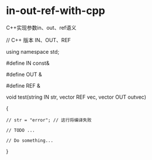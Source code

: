 # in-out-ref-with-cpp

C++实现参数in、out、ref语义

// C++ 版本 IN、OUT、REF

using namespace std;

#define IN     const&

#define OUT    &

#define REF    &

void test(string IN str, vector<int> REF vec, vector<int> OUT outvec)
    
{

    // str = "error"; // 这行将编译失败
    
    // TODO ...
    
    // Do something...
    
 }
 



